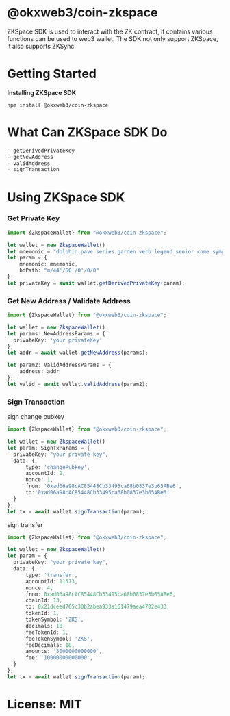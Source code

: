 # @okxweb3/coin-zkspace
ZKSpace SDK is used to interact with the ZK contract, it contains various functions can be used to web3 wallet. 
The SDK not only support ZKSpace, it also supports ZKSync.

# Getting Started
**Installing ZKSpace SDK**
```shell
npm install @okxweb3/coin-zkspace
```

# What Can ZKSpace SDK Do
```typescript
- getDerivedPrivateKey
- getNewAddress
- validAddress
- signTransaction
```

# Using ZKSpace SDK
### Get Private Key

```typescript
import {ZkspaceWallet} from "@okxweb3/coin-zkspace";

let wallet = new ZkspaceWallet()
let mnemonic = "dolphin pave series garden verb legend senior come symptom north fossil balcony";
let param = {
    mnemonic: mnemonic,
    hdPath: "m/44'/60'/0'/0/0"
};
let privateKey = await wallet.getDerivedPrivateKey(param);
```
### Get New Address / Validate Address
```typescript
import {ZkspaceWallet} from "@okxweb3/coin-zkspace";

let wallet = new ZkspaceWallet()
let params: NewAddressParams = {
  privateKey: 'your privateKey'
};
let addr = await wallet.getNewAddress(params);

let param2: ValidAddressParams = {
    address: addr
};
let valid = await wallet.validAddress(param2);
```

### Sign Transaction
sign change pubkey
```typescript
import {ZkspaceWallet} from "@okxweb3/coin-zkspace";

let wallet = new ZkspaceWallet()
let param: SignTxParams = {
  privateKey: "your private key",
  data: {
      type: 'changePubkey',
      accountId: 2,
      nonce: 1,
      from: '0xad06a98cAC85448Cb33495ca68b0837e3b65ABe6',
      to:'0xad06a98cAC85448Cb33495ca68b0837e3b65ABe6'
  }
};
let tx = await wallet.signTransaction(param);
```

sign transfer
```typescript
import {ZkspaceWallet} from "@okxweb3/coin-zkspace";

let wallet = new ZkspaceWallet()
let param = {
  privateKey: "your private key",
  data: {
      type: 'transfer',
      accountId: 11573,
      nonce: 4,
      from: 0xad06a98cAC85448Cb33495ca68b0837e3b65ABe6,
      chainId: 13,
      to: 0x21dceed765c30b2abea933a161479aea4702e433,
      tokenId: 1,
      tokenSymbol: 'ZKS',
      decimals: 18,
      feeTokenId: 1,
      feeTokenSymbol: 'ZKS',
      feeDecimals: 18,
      amounts: '5000000000000',
      fee: '10000000000000',
  }
};
let tx = await wallet.signTransaction(param);
```

# License: MIT
